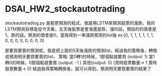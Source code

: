 # DSAI_HW2_stockautotrading

stockautotrading.py 是股票預測的程式，我是用LSTM來預測股票的漲跌，我的LSTM預測目標是從今天看，五天後股票是會漲還是跌，漲的話，預設的的值會是1，跌的話，預測的值會是0，當我得到一串漲跌預測的list後
ex:[0, 1, 1, 1, 1, 1, 1, 0, 0, 0, 0, 0, 0, 0, 0]

那要買要賣的預測呢，我是把上面的5天後漲跌的預測list，經過我的策略後，轉換成預測明天要買要賣的list，
策略: 當0轉1的時候，1那個點就要買 (output: 1) 當1轉0的時候，0那個點就要賣 (output: -1 )  其他(output: 0) (買時股票數量-> 1 賣時股票數量-> 0)
經過我得策略轉換後，就可以得到，預測明天要買要賣的結果了
